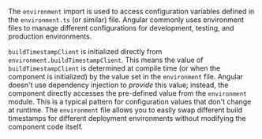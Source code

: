 The `environment` import is used to access configuration variables defined in the `environment.ts` (or similar) file. Angular commonly uses environment files to manage different configurations for development, testing, and production environments.  

`buildTimestampClient` is initialized directly from `environment.buildTimestampClient`. This means the value of `buildTimestampClient` is determined at compile time (or when the component is initialized) by the value set in the `environment` file.  Angular doesn't use dependency injection to *provide* this value; instead, the component directly accesses the pre-defined value from the `environment` module.  This is a typical pattern for configuration values that don't change at runtime. The `environment` file allows you to easily swap different build timestamps for different deployment environments without modifying the component code itself.